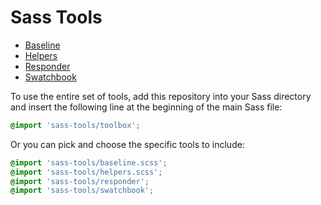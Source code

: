 # Sass Tools

* [Baseline](/docs/baseline.md)
* [Helpers](/docs/helpers.md)
* [Responder](/docs/responder.md)
* [Swatchbook](/docs/swatchbook.md)


To use the entire set of tools, add this repository into your Sass directory and insert the following line at the beginning of the main Sass file:

```scss
@import 'sass-tools/toolbox';
```

Or you can pick and choose the specific tools to include:

```scss
@import 'sass-tools/baseline.scss';
@import 'sass-tools/helpers.scss';
@import 'sass-tools/responder';
@import 'sass-tools/swatchbook';
```
